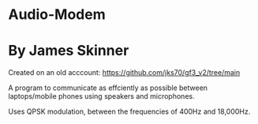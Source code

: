 # Audio-Modem
# By James Skinner

Created on an old acccount:
https://github.com/jks70/gf3_v2/tree/main

A program to communicate as effciently as possible between laptops/mobile phones using speakers and microphones.

Uses QPSK modulation, between the frequencies of 400Hz and 18,000Hz.
